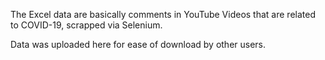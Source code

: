 The Excel data are basically comments in YouTube Videos that are related to COVID-19, scrapped via Selenium. 

Data was uploaded here for ease of download by other users.
